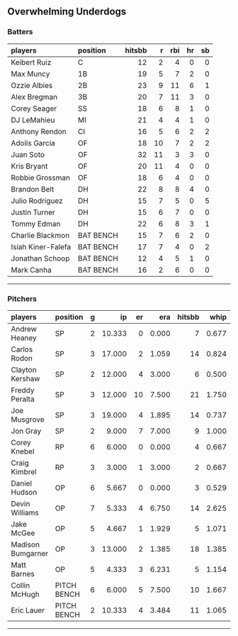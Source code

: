 ## Overwhelming Underdogs

### Batters

 
|players            |position  | hitsbb|  r| rbi| hr| sb| 
|:------------------|:---------|------:|--:|---:|--:|--:| 
|Keibert Ruiz       |C         |     12|  2|   4|  0|  0| 
|Max Muncy          |1B        |     19|  5|   7|  2|  0| 
|Ozzie Albies       |2B        |     23|  9|  11|  6|  1| 
|Alex Bregman       |3B        |     20|  7|  11|  3|  0| 
|Corey Seager       |SS        |     18|  6|   8|  1|  0| 
|DJ LeMahieu        |MI        |     21|  4|   4|  1|  0| 
|Anthony Rendon     |CI        |     16|  5|   6|  2|  2| 
|Adolis Garcia      |OF        |     18| 10|   7|  2|  2| 
|Juan Soto          |OF        |     32| 11|   3|  3|  0| 
|Kris Bryant        |OF        |     20| 11|   4|  0|  0| 
|Robbie Grossman    |OF        |     18|  6|   4|  0|  0| 
|Brandon Belt       |DH        |     22|  8|   8|  4|  0| 
|Julio Rodriguez    |DH        |     15|  7|   5|  0|  5| 
|Justin Turner      |DH        |     15|  6|   7|  0|  0| 
|Tommy Edman        |DH        |     22|  6|   8|  3|  1| 
|Charlie Blackmon   |BAT BENCH |     15|  7|   6|  2|  0| 
|Isiah Kiner-Falefa |BAT BENCH |     17|  7|   4|  0|  2| 
|Jonathan Schoop    |BAT BENCH |     12|  4|   5|  1|  0| 
|Mark Canha         |BAT BENCH |     16|  2|   6|  0|  0| 


* * *

### Pitchers

 
|players           |position    |  g|     ip| er|   era| hitsbb|  whip| so|  w| sv| 
|:-----------------|:-----------|--:|------:|--:|-----:|------:|-----:|--:|--:|--:| 
|Andrew Heaney     |SP          |  2| 10.333|  0| 0.000|      7| 0.677| 16|  1|  0| 
|Carlos Rodon      |SP          |  3| 17.000|  2| 1.059|     14| 0.824| 29|  2|  0| 
|Clayton Kershaw   |SP          |  2| 12.000|  4| 3.000|      6| 0.500| 20|  2|  0| 
|Freddy Peralta    |SP          |  3| 12.000| 10| 7.500|     21| 1.750| 16|  0|  0| 
|Joe Musgrove      |SP          |  3| 19.000|  4| 1.895|     14| 0.737| 21|  2|  0| 
|Jon Gray          |SP          |  2|  9.000|  7| 7.000|      9| 1.000|  8|  0|  0| 
|Corey Knebel      |RP          |  6|  6.000|  0| 0.000|      4| 0.667|  6|  0|  3| 
|Craig Kimbrel     |RP          |  3|  3.000|  1| 3.000|      2| 0.667|  3|  0|  3| 
|Daniel Hudson     |OP          |  6|  5.667|  0| 0.000|      3| 0.529|  8|  1|  1| 
|Devin Williams    |OP          |  7|  5.333|  4| 6.750|     14| 2.625| 11|  0|  0| 
|Jake McGee        |OP          |  5|  4.667|  1| 1.929|      5| 1.071|  3|  0|  2| 
|Madison Bumgarner |OP          |  3| 13.000|  2| 1.385|     18| 1.385|  9|  0|  0| 
|Matt Barnes       |OP          |  5|  4.333|  3| 6.231|      5| 1.154|  3|  0|  1| 
|Collin McHugh     |PITCH BENCH |  6|  6.000|  5| 7.500|     10| 1.667| 12|  0|  0| 
|Eric Lauer        |PITCH BENCH |  2| 10.333|  4| 3.484|     11| 1.065| 10|  1|  0| 


* * *



